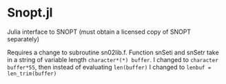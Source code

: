 # Snopt.jl
Julia interface to SNOPT (must obtain a licensed copy of SNOPT separately)

Requires a change to subroutine sn02lib.f. Function snSeti and snSetr take in a string of variable length `character*(*) buffer`. I changed to `character buffer*55`, then instead of evaluating `len(buffer)` I changed to `lenbuf = len_trim(buffer)`
